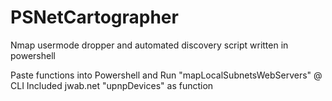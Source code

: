 # PSNetCartographer
Nmap usermode dropper and automated discovery script written in powershell

Paste functions into Powershell and Run "mapLocalSubnetsWebServers" @ CLI
Included jwab.net "upnpDevices" as function

